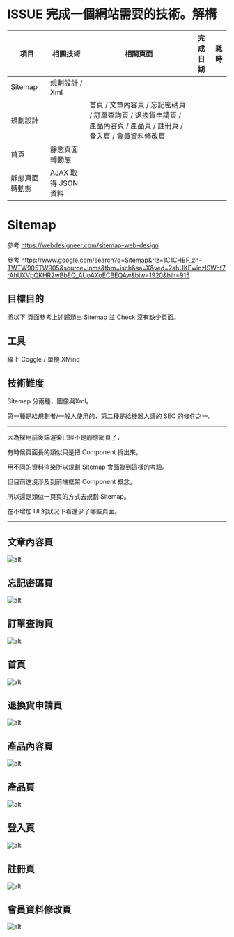 # ISSUE 完成一個網站需要的技術。解構

| 項目           | 相關技術            | 相關頁面                                                                                                            | 完成日期 | 耗時 |
| -------------- | ------------------- | ------------------------------------------------------------------------------------------------------------------- | -------- | ---- |
| Sitemap        | 規劃設計 / Xml      |                                                                                                                     |          |      |
| 規劃設計       |                     | 首頁 / 文章內容頁 / 忘記密碼頁 / 訂單查詢頁 / 退換貨申請頁 / 產品內容頁 / 產品頁 / 註冊頁 / 登入頁 / 會員資料修改頁 |          |      |
| 首頁           | 靜態頁面轉動態      |                                                                                                                     |          |
| 靜態頁面轉動態 | AJAX 取得 JSON 資料 |                                                                                                                     |          |      |  |  |  |  |  |  |


# Sitemap

參考 <https://webdesigneer.com/sitemap-web-design>

參考 <https://www.google.com/search?q=Sitemap&rlz=1C1CHBF_zh-TWTW905TW905&source=lnms&tbm=isch&sa=X&ved=2ahUKEwinzISWnf7rAhUXVpQKHR2wBbEQ_AUoAXoECBEQAw&biw=1920&bih=915>

## 目標目的

將以下 頁面參考上述歸類出 Sitemap 並 Check 沒有缺少頁面。

## 工具

線上 Coggle / 單機 XMind

## 技術難度

Sitemap 分兩種，圖像與Xml。

第一種是給規劃者/一般人使用的，第二種是給機器人讀的 SEO 的條件之一。

---

因為採用前後端渲染已經不是靜態網頁了，

有時候頁面長的類似只是把 Component 拆出來，

用不同的資料渲染所以規劃 Sitemap 會面臨到這樣的考驗。

但目前還沒涉及到前端框架 Component 概念，

所以還是類似一頁頁的方式去規劃 Sitemap。

在不增加 UI 的狀況下看還少了哪些頁面。

---

## 文章內容頁

![alt](/Sitemap/文章內容頁.png)

## 忘記密碼頁

![alt](/Sitemap/忘記密碼頁.png)

## 訂單查詢頁

![alt](/Sitemap/訂單查詢頁.png)

## 首頁

![alt](/Sitemap/首頁.png)

## 退換貨申請頁

![alt](/Sitemap/退換貨申請頁.png)

## 產品內容頁

![alt](/Sitemap/產品內容頁.png)

## 產品頁

![alt](/Sitemap/產品頁.png)

## 登入頁

![alt](/Sitemap/登入頁.png)

## 註冊頁

![alt](/Sitemap/註冊頁.png)

## 會員資料修改頁

![alt](/Sitemap/會員資料修改頁.png)
